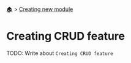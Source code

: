 <!--startTocHeader-->
[🏠](../README.md) > [Creating new module](README.md)
# Creating CRUD feature
<!--endTocHeader-->

TODO: Write about `Creating CRUD feature`

<!--startTocSubTopic-->
<!--endTocSubTopic-->